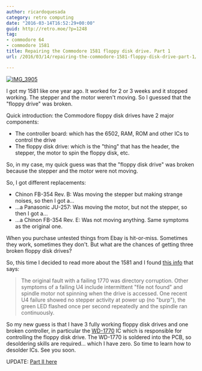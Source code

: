 ```yaml
---
author: ricardoquesada
category: retro computing
date: "2016-03-14T16:52:29+00:00"
guid: http://retro.moe/?p=1248
tag:
- commodore 64
- commodore 1581
title: Repairing the Commodore 1581 floppy disk drive. Part 1
url: /2016/03/14/repairing-the-commodore-1581-floppy-disk-drive-part-1/

---
```


[![IMG_3905](/wp-content/uploads/2016/03/img_3905.jpg?w=700)](/wp-content/uploads/2016/03/img_3905.jpg)

I got my 1581 like one year ago. It worked for 2 or 3 weeks and it stopped
working.
The stepper and the motor weren't moving.
So I guessed that the "floppy drive" was broken.

Quick introduction: the Commodore floppy disk drives have 2 major components:

- The controller board: which has the 6502, RAM, ROM and other ICs to control
  the drive
- The floppy disk drive: which is the "thing" that has the header, the stepper,
  the motor to spin the floppy disk, etc.

So, in my case, my quick guess was that the "floppy disk drive" was broken
because the stepper and the motor were not moving.

So, I got different replacements:

- Chinon FB-354 Rev. B: Was moving the stepper but making strange noises, so
  then I got a...
- ...a Panasonic JU-257: Was moving the motor, but not the stepper, so then I
  got a...
- ...a Chinon FB-354 Rev. E: Was not moving anything. Same symptoms as the
  original one.

When you purchase untested things from Ebay is hit-or-miss.
Sometimes they work, sometimes they don't.
But what are the chances of getting three broken floppy disk drives?

So, this time I decided to read more about the 1581 and I
found [this info](http://personalpages.tds.net/~rcarlsen/cbm/1581/1581.txt) that
says:

> The original fault with a failing 1770 was directory corruption. Other
> symptoms of a failing U4 include intermittent "file not found" and spindle
> motor not spinning when the drive is accessed. One recent U4 failure showed
> no stepper activity at power up (no "burp"), the green LED flashed once per
> second repeatedly and the spindle ran continuously.

So my new guess is that I have 3 fully working floppy disk drives and one broken
controller,
in particular
the [WD-1770](https://en.wikipedia.org/wiki/Western_Digital_FD1771) IC which is
responsible for controlling the floppy disk drive.
The WD-1770 is soldered into the PCB, so desoldering skills are required...
which I have zero.
So time to learn how to desolder ICs. See you soon.

UPDATE: [Part II here](/2016/06/19/repairing-the-commodore-1581-floppy-disk-drive-part-2/)
